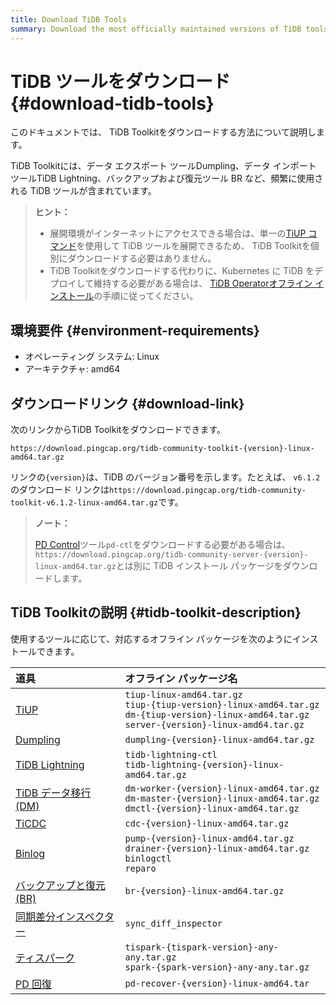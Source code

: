 ```yaml
---
title: Download TiDB Tools
summary: Download the most officially maintained versions of TiDB tools.
---
```


# TiDB ツールをダウンロード {#download-tidb-tools}

このドキュメントでは、 TiDB Toolkitをダウンロードする方法について説明します。

TiDB Toolkitには、データ エクスポート ツールDumpling、データ インポート ツールTiDB Lightning、バックアップおよび復元ツール BR など、頻繁に使用される TiDB ツールが含まれています。

> **ヒント：**
>
> -   展開環境がインターネットにアクセスできる場合は、単一の[TiUP コマンド](/tiup/tiup-component-management.md)を使用して TiDB ツールを展開できるため、 TiDB Toolkitを個別にダウンロードする必要はありません。
> -   TiDB Toolkitをダウンロードする代わりに、Kubernetes に TiDB をデプロイして維持する必要がある場合は、 [TiDB Operatorオフライン インストール](https://docs.pingcap.com/tidb-in-kubernetes/stable/deploy-tidb-operator#offline-installation)の手順に従ってください。

## 環境要件 {#environment-requirements}

-   オペレーティング システム: Linux
-   アーキテクチャ: amd64

## ダウンロードリンク {#download-link}

次のリンクからTiDB Toolkitをダウンロードできます。

```
https://download.pingcap.org/tidb-community-toolkit-{version}-linux-amd64.tar.gz
```

リンクの`{version}`は、TiDB のバージョン番号を示します。たとえば、 `v6.1.2`のダウンロード リンクは`https://download.pingcap.org/tidb-community-toolkit-v6.1.2-linux-amd64.tar.gz`です。

> **ノート：**
>
> [PD Control](/pd-control.md)ツール`pd-ctl`をダウンロードする必要がある場合は、 `https://download.pingcap.org/tidb-community-server-{version}-linux-amd64.tar.gz`とは別に TiDB インストール パッケージをダウンロードします。

## TiDB Toolkitの説明 {#tidb-toolkit-description}

使用するツールに応じて、対応するオフライン パッケージを次のようにインストールできます。

| 道具                                                                  | オフライン パッケージ名                                                                                                                                                    |
| :------------------------------------------------------------------ | :-------------------------------------------------------------------------------------------------------------------------------------------------------------- |
| [TiUP](/tiup/tiup-overview.md)                                      | `tiup-linux-amd64.tar.gz` <br/>`tiup-{tiup-version}-linux-amd64.tar.gz` <br/>`dm-{tiup-version}-linux-amd64.tar.gz` <br/> `server-{version}-linux-amd64.tar.gz` |
| [Dumpling](/dumpling-overview.md)                                   | `dumpling-{version}-linux-amd64.tar.gz`                                                                                                                         |
| [TiDB Lightning](/tidb-lightning/tidb-lightning-overview.md)        | `tidb-lightning-ctl` <br/>`tidb-lightning-{version}-linux-amd64.tar.gz`                                                                                         |
| [TiDB データ移行 (DM)](/dm/dm-overview.md)                               | `dm-worker-{version}-linux-amd64.tar.gz` <br/>`dm-master-{version}-linux-amd64.tar.gz` <br/>`dmctl-{version}-linux-amd64.tar.gz`                                |
| [TiCDC](/ticdc/ticdc-overview.md)                                   | `cdc-{version}-linux-amd64.tar.gz`                                                                                                                              |
| [Binlog](/tidb-binlog/tidb-binlog-overview.md)                      | `pump-{version}-linux-amd64.tar.gz` <br/>`drainer-{version}-linux-amd64.tar.gz` <br/>`binlogctl` <br/>`reparo`                                                  |
| [バックアップと復元 (BR)](/br/backup-and-restore-overview.md)                | `br-{version}-linux-amd64.tar.gz`                                                                                                                               |
| [同期差分インスペクター](/sync-diff-inspector/sync-diff-inspector-overview.md) | `sync_diff_inspector`                                                                                                                                           |
| [ティスパーク](/tispark-overview.md)                                      | `tispark-{tispark-version}-any-any.tar.gz` <br/>`spark-{spark-version}-any-any.tar.gz`                                                                          |
| [PD 回復](/pd-recover.md)                                             | `pd-recover-{version}-linux-amd64.tar`                                                                                                                          |
